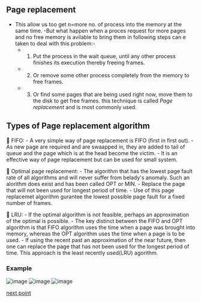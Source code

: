 ## Page replacement 
- This allow us too get n=more no. of process into the memory at the same time.
-But what happen when a proces request for more pages and no free memory is avilable to bring them in following steps can e taken to deal with this problem:-
  - 1. Put the process in the wait queue, until any other process finishes its execution thereby freeing frames.
  - 2. Or remove some other process completely from the memory to free frames.
  - 3. Or find some pages that are being used right now, move them to the disk to get free frames. this technique is called *Page replacement* and is most commonly used.

## Types of Page replacement algorithm

🛑 FIFO:
    - A very simple way of page replacement is FIFO (first in first out).
    - As new page are required and are swaapped in, they are added to tail of queue and the page which is at the head become the victim.
    - It is an effective way of page replacement but can be used for small system.
    
    
    
🛑 Optimal page replacement:
    - The algorithm that has the lowest page fault rate of all algorithms and will never suffer from belady's anomaly. Such an alorithm does exist and has been called OPT or MIN.
    - Replace the page that will not been used for longest period of time.
    - Use of this page replacemet algorithm gurantee the lowest possible page fault for a fixed number of frames.
    
    
🛑 LRU:
      - If the optimal algorithm is not feasible, perhaps an approximation of the optimal is possible.
      - The key distinct between the FIFO and OPT algorithm is that FIFO algorithm uses the time when a page was brought into memory, whereas the OPT algorithm uses the time when a page is to be used.
      - If using the recent past an approximation of the near future, then one can replace the page that has not been used for the longest period of time. This approach is the least recently used(LRU) agorithm.
      
### Example
![image](https://user-images.githubusercontent.com/93985255/206761033-f8be1550-8800-4be9-9ae9-c2ebea2bcd1d.png)
![image](https://user-images.githubusercontent.com/93985255/206761120-1c1b2719-9041-458f-96cd-88e7ebb533d1.png)
![image](https://user-images.githubusercontent.com/93985255/206761169-e0dd4426-73a2-4dbb-839e-c201e79367c2.png)


[next point](https://github.com/prashantjagtap2909/OS/blob/main/Topics/Memory%20management/10%20-%20Thrashing.md)
